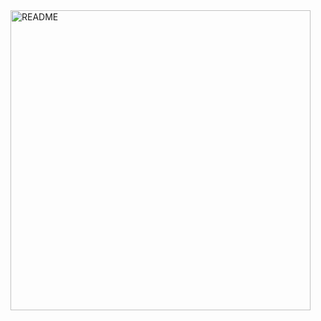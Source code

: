 <img src="https://github.com/user-attachments/assets/63f12fa1-1400-4b81-b04c-596395311abe" alt="README" width="480px" height="480px">
